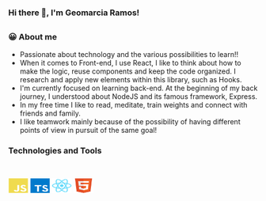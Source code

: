 ### Hi there 👋, I'm Geomarcia Ramos!
##
### 😀 About me
- Passionate about technology and the various possibilities to learn!!
- When it comes to Front-end, I use React, I like to think about how to make the logic, reuse components and keep the code organized. 
I research and apply new elements within this library, such as Hooks.
-  I'm currently focused on learning back-end. At the beginning of my back journey, I understood about NodeJS and its famous framework, Express.
- In my free time I like to read, meditate, train weights and connect with friends and family.
- I like teamwork mainly because of the possibility of having different points of view in pursuit of the same goal!
### Technologies and Tools
##
<div style="display: inline_block"><br>
<img align="center" alt="Geo-Js" height="30" width="40" src="https://raw.githubusercontent.com/devicons/devicon/master/icons/javascript/javascript-plain.svg">
<img align="center" alt="Geo-Ts" height="30" width="40" src="https://raw.githubusercontent.com/devicons/devicon/master/icons/typescript/typescript-plain.svg">
<img align="center" alt="Geo-React" height="30" width="40" src="https://raw.githubusercontent.com/devicons/devicon/master/icons/react/react-original.svg">
<img align="center" alt="Geo-HTML" height="30" width="40" src="https://raw.githubusercontent.com/devicons/devicon/master/icons/html5/html5-original.svg">
